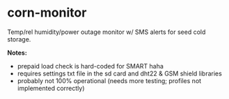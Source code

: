 # corn-monitor
Temp/rel humidity/power outage monitor w/ SMS alerts for seed cold storage.

**Notes:**
  - prepaid load check is hard-coded for SMART haha
  - requires settings txt file in the sd card and dht22 & GSM shield libraries
  - probably not 100% operational (needs more testing; profiles not implemented correctly)
